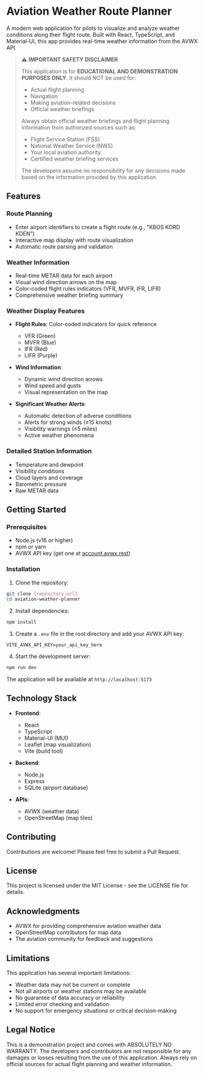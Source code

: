 # Aviation Weather Route Planner

A modern web application for pilots to visualize and analyze weather conditions along their flight route. Built with React, TypeScript, and Material-UI, this app provides real-time weather information from the AVWX API.

> ⚠️ **IMPORTANT SAFETY DISCLAIMER**
>
> This application is for **EDUCATIONAL AND DEMONSTRATION PURPOSES ONLY**. It should NOT be used for:
> - Actual flight planning
> - Navigation
> - Making aviation-related decisions
> - Official weather briefings
>
> Always obtain official weather briefings and flight planning information from authorized sources such as:
> - Flight Service Station (FSS)
> - National Weather Service (NWS)
> - Your local aviation authority
> - Certified weather briefing services
>
> The developers assume no responsibility for any decisions made based on the information provided by this application.

## Features

### Route Planning
- Enter airport identifiers to create a flight route (e.g., "KBOS KORD KDEN")
- Interactive map display with route visualization
- Automatic route parsing and validation

### Weather Information
- Real-time METAR data for each airport
- Visual wind direction arrows on the map
- Color-coded flight rules indicators (VFR, MVFR, IFR, LIFR)
- Comprehensive weather briefing summary

### Weather Display Features
- **Flight Rules**: Color-coded indicators for quick reference
  - VFR (Green)
  - MVFR (Blue)
  - IFR (Red)
  - LIFR (Purple)

- **Wind Information**:
  - Dynamic wind direction arrows
  - Wind speed and gusts
  - Visual representation on the map

- **Significant Weather Alerts**:
  - Automatic detection of adverse conditions
  - Alerts for strong winds (≥15 knots)
  - Visibility warnings (≤5 miles)
  - Active weather phenomena

### Detailed Station Information
- Temperature and dewpoint
- Visibility conditions
- Cloud layers and coverage
- Barometric pressure
- Raw METAR data

## Getting Started

### Prerequisites
- Node.js (v16 or higher)
- npm or yarn
- AVWX API key (get one at [account.avwx.rest](https://account.avwx.rest))

### Installation

1. Clone the repository:
```bash
git clone [repository-url]
cd aviation-weather-planner
```

2. Install dependencies:
```bash
npm install
```

3. Create a `.env` file in the root directory and add your AVWX API key:
```
VITE_AVWX_API_KEY=your_api_key_here
```

4. Start the development server:
```bash
npm run dev
```

The application will be available at `http://localhost:5173`

## Technology Stack

- **Frontend**:
  - React
  - TypeScript
  - Material-UI (MUI)
  - Leaflet (map visualization)
  - Vite (build tool)

- **Backend**:
  - Node.js
  - Express
  - SQLite (airport database)

- **APIs**:
  - AVWX (weather data)
  - OpenStreetMap (map tiles)

## Contributing

Contributions are welcome! Please feel free to submit a Pull Request.

## License

This project is licensed under the MIT License - see the LICENSE file for details.

## Acknowledgments

- AVWX for providing comprehensive aviation weather data
- OpenStreetMap contributors for map data
- The aviation community for feedback and suggestions

## Limitations

This application has several important limitations:
- Weather data may not be current or complete
- Not all airports or weather stations may be available
- No guarantee of data accuracy or reliability
- Limited error checking and validation
- No support for emergency situations or critical decision-making

## Legal Notice

This is a demonstration project and comes with ABSOLUTELY NO WARRANTY. The developers and contributors are not responsible for any damages or losses resulting from the use of this application. Always rely on official sources for actual flight planning and weather information.

